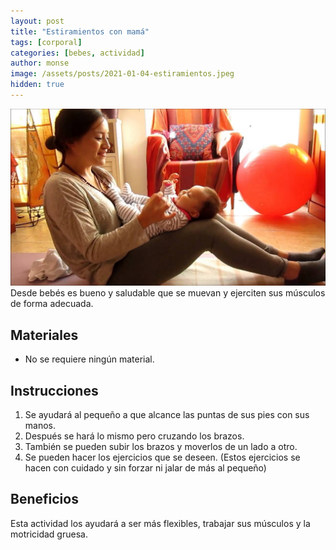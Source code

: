 ```yaml
---
layout: post
title: "Estiramientos con mamá"
tags: [corporal]
categories: [bebes, actividad]
author: monse
image: /assets/posts/2021-01-04-estiramientos.jpeg
hidden: true
---
```

![Actividad de estirar](/assets/posts/2021-01-04-estiramientos.jpeg)<br/> 
Desde bebés es bueno y saludable que se muevan y ejerciten sus músculos de forma adecuada. 
 
## Materiales 
- No se requiere ningún material.  

## Instrucciones 
1. Se ayudará al pequeño a que alcance las puntas de sus pies con sus manos.
2. Después se hará lo mismo pero cruzando los brazos. 
3. También se pueden subir los brazos y moverlos de un lado a otro.
4. Se pueden hacer los ejercicios que se deseen. (Estos ejercicios se hacen con cuidado y sin forzar ni jalar de más al pequeño) 

## Beneficios  
Esta actividad los ayudará a ser más flexibles, trabajar sus músculos y la motricidad gruesa.